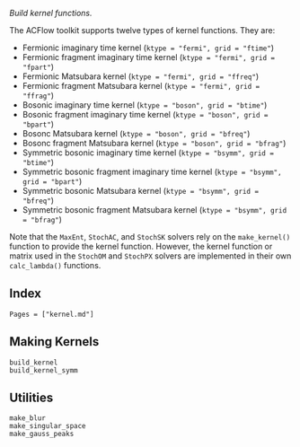 *Build kernel functions.*

The ACFlow toolkit supports twelve types of kernel functions. They are:

* Fermionic imaginary time kernel (`ktype = "fermi", grid = "ftime"`)
* Fermionic fragment imaginary time kernel (`ktype = "fermi", grid = "fpart"`)
* Fermionic Matsubara kernel (`ktype = "fermi", grid = "ffreq"`)
* Fermionic fragment Matsubara kernel (`ktype = "fermi", grid = "ffrag"`)
* Bosonic imaginary time kernel (`ktype = "boson", grid = "btime"`)
* Bosonic fragment imaginary time kernel (`ktype = "boson", grid = "bpart"`)
* Bosonc Matsubara kernel (`ktype = "boson", grid = "bfreq"`)
* Bosonc fragment Matsubara kernel (`ktype = "boson", grid = "bfrag"`)
* Symmetric bosonic imaginary time kernel (`ktype = "bsymm", grid = "btime"`)
* Symmetric bosonic fragment imaginary time kernel (`ktype = "bsymm", grid = "bpart"`)
* Symmetric bosonic Matsubara kernel (`ktype = "bsymm", grid = "bfreq"`)
* Symmetric bosonic fragment Matsubara kernel (`ktype = "bsymm", grid = "bfrag"`)

Note that the `MaxEnt`, `StochAC`, and `StochSK` solvers rely on the `make_kernel()` function to provide the kernel function. However, the kernel function or matrix used in the `StochOM` and `StochPX` solvers are implemented in their own `calc_lambda()` functions.

## Index

```@index
Pages = ["kernel.md"]
```

## Making Kernels

```@docs
build_kernel
build_kernel_symm
```

## Utilities

```@docs
make_blur
make_singular_space
make_gauss_peaks
```
